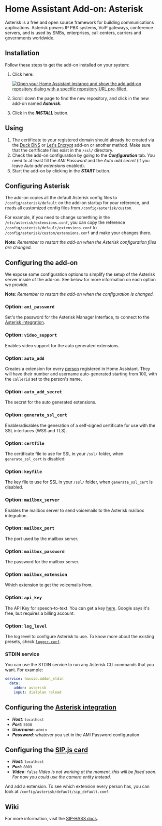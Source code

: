 # Home Assistant Add-on: Asterisk

Asterisk is a free and open source framework for building communications applications.
Asterisk powers IP PBX systems, VoIP gateways, conference servers, and is used by SMBs, enterprises, call centers, carriers and governments worldwide.

## Installation

Follow these steps to get the add-on installed on your system:

1. Click here:

   [![Open your Home Assistant instance and show the add add-on repository dialog with a specific repository URL pre-filled.](https://my.home-assistant.io/badges/supervisor_add_addon_repository.svg)](https://my.home-assistant.io/redirect/supervisor_add_addon_repository/?repository_url=https%3A%2F%2Fgithub.com%2FTECH7Fox%2Fasterisk-hass-addons)

1. Scroll down the page to find the new repository, and click in the new add-on named **_Asterisk_**.
1. Click in the **_INSTALL_** button.

## Using

1. The certificate to your registered domain should already be created via the [Duck DNS](https://github.com/home-assistant/hassio-addons/tree/master/duckdns) or [Let's Encrypt](https://github.com/home-assistant/hassio-addons/tree/master/letsencrypt) add-on or another method. Make sure that the certificate files exist in the `/ssl/` directory.
2. Check the add-on configuration by going to the **_Configuration_** tab. You need to at least fill the _AMI Password_ and the _Auto add secret_ (if you leave _Auto add extensions_ enabled).
3. Start the add-on by clicking in the **_START_** button.

## Configuring Asterisk

The add-on copies all the default Asterisk config files to `/config/asterisk/default` on the add-on startup for your reference, and reads all customized config files from `/config/asterisk/custom`.

For example, if you need to change something in the `/etc/asterisk/extensions.conf`, you can copy the reference `/config/asterisk/default/extensions.conf` to `/config/asterisk/custom/extensions.conf` and make your changes there.

**Note**: _Remember to restart the add-on when the Asterisk configuration files are changed._

## Configuring the add-on

We expose some configuration options to simplify the setup of the Asterisk server inside of the add-on. See below for more information on each option we provide.

**Note**: _Remember to restart the add-on when the configuration is changed._

### Option: `ami_password`

Set's the password for the Asterisk Manager Interface, to connect to the [Asterisk integration](https://github.com/TECH7Fox/Asterisk-integration).

### Option: `video_support`

Enables video support for the auto generated extensions.

### Option: `auto_add`

Creates a extension for every [person](https://www.home-assistant.io/integrations/person/) registered in Home Assistant. They will have their number and username auto-generated starting from 100, with the `callerid` set to the person's name.

### Option: `auto_add_secret`

The secret for the auto generated extensions.

### Option: `generate_ssl_cert`

Enables/disables the generation of a self-signed certificate for use with the SSL interfaces (WSS and TLS).

### Option: `certfile`

The certificate file to use for SSL in your `/ssl/` folder, when `generate_ssl_cert` is disabled.

### Option: `keyfile`

The key file to use for SSL in your `/ssl/` folder, when `generate_ssl_cert` is disabled.

### Option: `mailbox_server`

Enables the mailbox server to send voicemails to the Asterisk mailbox integration.

### Option: `mailbox_port`

The port used by the mailbox server.

### Option: `mailbox_password`

The password for the mailbox server.

### Option: `mailbox_extension`

Which extension to get the voicemails from.

### Option: `api_key`

The API Key for speech-to-text.
You can get a key [here](https://cloud.google.com/speech-to-text). Google says it's free, but requires a billing account.

### Option: `log_level`

The log level to configure Asterisk to use. To know more about the existing presets, check [`logger.conf`](./rootfs/usr/share/tempio/logger.conf.gtpl).

### STDIN service

You can use the STDIN service to run any Asterisk CLI commands that you want. For example:

```yaml
service: hassio.addon_stdin
  data:
    addon: asterisk
    input: dialplan reload
```

## Configuring the [Asterisk integration](https://github.com/TECH7Fox/Asterisk-integration)

- **_Host_**: `localhost`
- **_Port_**: `5038`
- **_Username_**: `admin`
- **_Password_**: whatever you set in the AMI Password configuration

## Configuring the [SIP.js card](https://github.com/TECH7Fox/HA-SIP)

- **_Host_**: `localhost`
- **_Port_**: `8089`
- **_Video_**: `false` _Video is not working at the moment, this will be fixed soon. For now you could use the camera entity instead._

And add a extension. To see which extension every person has, you can look at `/config/asterisk/default/sip_default.conf`.

## Wiki

For more information, visit the [SIP-HASS docs](https://tech7fox.github.io/sip-hass-docs/).
